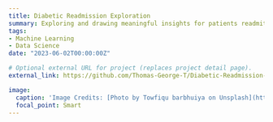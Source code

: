 ```yaml
---
title: Diabetic Readmission Exploration
summary: Exploring and drawing meaningful insights for patients readmitted with Diabetes
tags:
- Machine Learning
- Data Science
date: "2023-06-02T00:00:00Z"

# Optional external URL for project (replaces project detail page).
external_link: https://github.com/Thomas-George-T/Diabetic-Readmission-Exploration

image:
  caption: 'Image Credits: [Photo by Towfiqu barbhuiya on Unsplash](https://unsplash.com/photos/ZJaK9jQXeDA?utm_source=unsplash&utm_medium=referral&utm_content=creditCopyText")'
  focal_point: Smart
---
```

  
